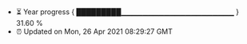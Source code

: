 - ⏳ Year progress { █████████▁▁▁▁▁▁▁▁▁▁▁▁▁▁▁▁▁▁▁▁▁ } 31.60 %
- ⏰ Updated on Mon, 26 Apr 2021 08:29:27 GMT


